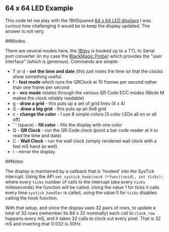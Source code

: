 64 x 64 LED Example
-------------------

This code let me play with the 1BitSquared 
[64 x 64 LED displays](https://1bitsquared.com/products/led-panel)
I was curious how challenging it would be to keep the display updated. 
The answer is not very.

##Modes

There are several modes here, the [1Bitsy](http://1bitsy.org/) is hooked up
to a TTL to Serial port converter (in my case the
[BlackMagic Probe](https://1bitsquared.com/collections/embedded-hardware/products/black-magic-probe))
which provides the "user interface" (which is generous). Commands are simple:
* T or d - **set the time and date** 
  (this just notes the time so that the clocks show something useful.
* f - **fast mode** which runs the QRClock at 10 frames per second rather 
  than one frame per second
* e - **ecc mode** rotates through the various QR Code ECC modes 
  (Mode M makes the clock reliably readable)
* g - **draw a grid** - this puts up a set of grid lines (4 x 4)
* G - **draw a big grid** - this puts up an 8x8 grid
* c - **change the color** - I use 8 simple colors (3 color LEDs all on or
  all off)
* ' ' (space) - **fill color** - fills the display with one color
* Q - **QR Clock** - run the QR Code clock (point a bar code reader
  at it to read the time and date)
* C - **Wall Clock** - run the wall clock 
  (simply rendered wall clock with a fast mS hand as well)
* i - mirror the display.

##Notes

The display is maintained by a callback that is 'hooked' into the SysTick 
interrupt. Using the API
`set_systick_hook(void (*func)(void), int ticks);` where every
`ticks` number of calls to the interrupt (aka every `ticks` milleseconds) 
the function will be called.  Using the value 1 for ticks it calls every 
time `systick_handler` is called, using the value 0 for `ticks`
disables calling the hook function.

With that setup, and since the display uses 32 pairs of rows, to update a 
total of 32 rows (remember its 64 x 32 nominally) each call to `clock_row` 
happens every mS, and it takes 32 calls
to clock out every pixel. That is 32 mS and inverting that 1/.032 is 30Hz.
